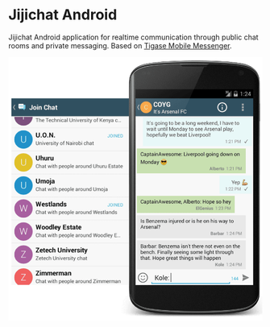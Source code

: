 # Jijichat Android #

Jijichat Android application for realtime communication through public chat rooms and private messaging. Based on [Tigase Mobile Messenger](https://projects.tigase.org/projects/tigase-mobilemessenger/ "Tigase Mobile Messenger").

![Screenshot](/screenshot.png "Jijichat Android Screenshot")